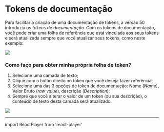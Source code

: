 # Tokens de documentação

Para facilitar a criação de uma documentação de tokens, a versão 50 introduziu os *tokens de documentação*. Com os tokens de documentação, você pode criar uma folha de referência que está vinculada aos seus tokens e será atualizada sempre que você atualizar seus tokens, como neste exemplo:

![](/size-example.jpg)

### Como faço para obter minha própria folha de token?

1. Selecione uma camada de texto;
2. Clique com o botão direito no token que você deseja fazer referência;
3. Selecione uma das 3 opções de token de documentação: Nome (*Name*), Valor Bruto (*raw value*), descrição (*Description*);
4. Sempre que você alterar o valor de um token (ou sua descrição), o conteúdo de texto desta camada será atualizado.

![](/size-howto.jpg)

---

import ReactPlayer from 'react-player'

<ReactPlayer
  muted
  width="100%"
  height="auto"
  loop
  playing
  controls
  url="/documentation-tokens.mp4"
/>
